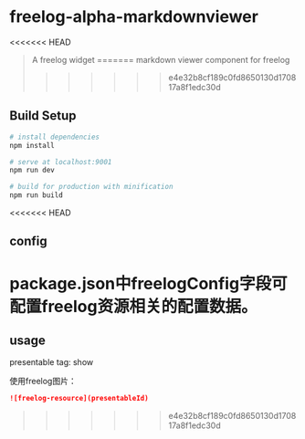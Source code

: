 # freelog-alpha-markdownviewer

<<<<<<< HEAD
> A freelog widget
=======
> markdown viewer component for freelog
>>>>>>> e4e32b8cf189c0fd8650130d170817a8f1edc30d

## Build Setup

``` bash
# install dependencies
npm install

# serve at localhost:9001
npm run dev

# build for production with minification
npm run build
```

<<<<<<< HEAD

## config
package.json中freelogConfig字段可配置freelog资源相关的配置数据。
=======
## usage
presentable tag: show


使用freelog图片：
```markdown
![freelog-resource](presentableId)
```
>>>>>>> e4e32b8cf189c0fd8650130d170817a8f1edc30d
